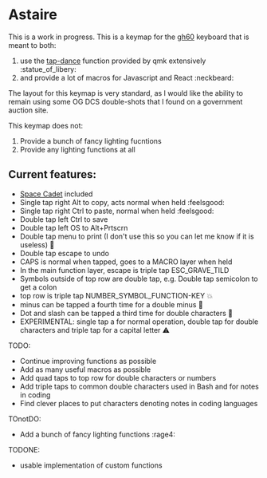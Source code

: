 # Astaire


This is a work in progress.  This is a keymap for the [gh60](http://blog.komar.be/projects/gh60-programmable-keyboard/) keyboard that is meant to both: 
  1. use the [tap-dance](https://docs.qmk.fm/tap_dance.html) function provided by qmk extensively :statue_of_libery:
  2. and provide a lot of macros for Javascript and React :neckbeard:


The layout for this keymap is very standard, as I would like the ability to remain using some OG DCS double-shots that I found on a government auction site.


This keymap does not:
  1. Provide a bunch of fancy lighting fucntions
  2. Provide any lighting functions at all


## Current features:
  - [Space Cadet](https://docs.qmk.fm/space_cadet_shift.html) included
  - Single tap right Alt to copy, acts normal when held :feelsgood:
  - Single tap right Ctrl to paste, normal when held :feelsgood:
  - Double tap left Ctrl to save
  - Double tap left OS to Alt+Prtscrn
  - Double tap menu to print (I don't use this so you can let me know if it is useless) :pencil:
  - Double tap escape to undo
  - CAPS is normal when tapped, goes to a MACRO layer when held
  - In the main function layer, escape is triple tap ESC_GRAVE_TILD
  - Symbols outside of top row are double tap, e.g. Double tap semicolon to get a colon
  - top row is triple tap NUMBER_SYMBOL_FUNCTION-KEY :boom:
  - minus can be tapped a fourth time for a double minus :circus_tent:
  - Dot and slash can be tapped a third time for double characters :roller_coaster:
  - EXPERIMENTAL: single tap a for normal operation, double tap for double characters and triple tap for a capital letter :warning:


TODO:  
  - Continue improving functions as possible   
  - Add as many useful macros as possible
  - Add quad taps to top row for double characters or numbers
  - Add triple taps to common double characters used in Bash and for notes in coding
  - Find clever places to put characters denoting notes in coding languages


TOnotDO:
  - Add a bunch of fancy lighting functions :rage4:


TODONE:
  - usable implementation of custom functions